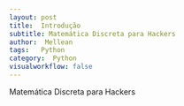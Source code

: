 ```yaml
---
layout: post
title:  Introdução
subtitle: Matemática Discreta para Hackers
author:  Mellean
tags:   Python
category:  Python
visualworkflow: false
---
```

<!-- Start Writing Below in Markdown -->

Matemática Discreta para Hackers
